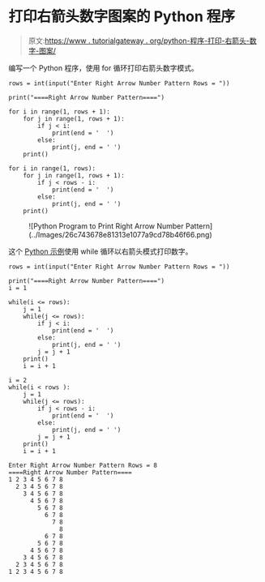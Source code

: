 # 打印右箭头数字图案的 Python 程序

> 原文:[https://www . tutorialgateway . org/python-程序-打印-右箭头-数字-图案/](https://www.tutorialgateway.org/python-program-to-print-right-arrow-number-pattern/)

编写一个 Python 程序，使用 for 循环打印右箭头数字模式。

```
rows = int(input("Enter Right Arrow Number Pattern Rows = "))

print("====Right Arrow Number Pattern====")

for i in range(1, rows + 1):
    for j in range(1, rows + 1):
        if j < i:
            print(end = '  ')
        else:
            print(j, end = ' ')      
    print()

for i in range(1, rows):
    for j in range(1, rows + 1):
        if j < rows - i:
            print(end = '  ')
        else:
            print(j, end = ' ')      
    print()
```

<figure class="wp-block-image size-large">![Python Program to Print Right Arrow Number Pattern](../Images/26c743678e81313e1077a9cd78b46f66.png)</figure>

这个 [Python 示例](https://www.tutorialgateway.org/python-programming-examples/)使用 while 循环以右箭头模式打印数字。

```
rows = int(input("Enter Right Arrow Number Pattern Rows = "))

print("====Right Arrow Number Pattern====")
i = 1

while(i <= rows):
    j = 1
    while(j <= rows):
        if j < i:
            print(end = '  ')
        else:
            print(j, end = ' ') 
        j = j + 1
    print()
    i = i + 1

i = 2
while(i < rows ):
    j = 1
    while(j <= rows):
        if j < rows - i:
            print(end = '  ')
        else:
            print(j, end = ' ') 
        j = j + 1
    print()
    i = i + 1
```

```
Enter Right Arrow Number Pattern Rows = 8
====Right Arrow Number Pattern====
1 2 3 4 5 6 7 8 
  2 3 4 5 6 7 8 
    3 4 5 6 7 8 
      4 5 6 7 8 
        5 6 7 8 
          6 7 8 
            7 8 
              8 
          6 7 8 
        5 6 7 8 
      4 5 6 7 8 
    3 4 5 6 7 8 
  2 3 4 5 6 7 8 
1 2 3 4 5 6 7 8 
```